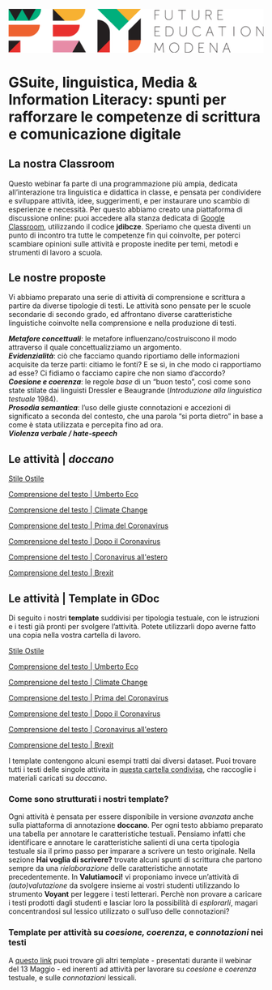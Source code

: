 <script src="https://cdnjs.cloudflare.com/ajax/libs/font-awesome/5.13.0/js/all.min.js" integrity="sha256-KzZiKy0DWYsnwMF+X1DvQngQ2/FxF7MF3Ff72XcpuPs=" crossorigin="anonymous"></script>

<a href="https://fem.digital" rel="FEM Future Education Modena" target="_blank">![](FEM_Logo.png)</a>

# GSuite, linguistica, Media & Information Literacy: spunti per rafforzare le competenze di scrittura e comunicazione digitale

## La nostra Classroom
Questo webinar fa parte di una programmazione più ampia, dedicata all’interazione tra linguistica e didattica in classe, e pensata per condividere e sviluppare attività, idee, suggerimenti, e per instaurare uno scambio di esperienze e necessità. Per questo abbiamo creato una piattaforma di discussione online: puoi accedere alla stanza dedicata di <a href="classroom.google.com/u/0/" target="_blank">Google Classroom</a>, utilizzando il codice **jdibcze**.
Speriamo che questa diventi un punto di incontro tra tutte le competenze fin qui coinvolte, per poterci scambiare opinioni sulle attività e proposte inedite per temi, metodi e strumenti di lavoro a scuola. 

## Le nostre proposte 
Vi abbiamo preparato una serie di attività di comprensione e scrittura a partire da diverse tipologie di testi. Le attività sono pensate per le scuole secondarie di secondo grado, ed affrontano diverse caratteristiche linguistiche coinvolte nella comprensione e nella produzione di testi.

<i class="far fa-comment-dots" style="color:red"></i> ***Metafore concettuali***: le metafore influenzano/costruiscono il modo attraverso il quale concettualizziamo un argomento.  
<i class="far fa-comment-dots" style="color:blue"></i> ***Evidenzialità***: ciò che facciamo quando riportiamo delle informazioni acquisite da terze parti: citiamo le fonti? E se sì, in che modo ci rapportiamo ad esse? Ci fidiamo o facciamo capire che non siamo d’accordo?   
<i class="far fa-comment-dots" style="color:green"></i> ***Coesione e coerenza***: le regole *base* di un “buon testo”, così come sono state stilate dai linguisti Dressler e Beaugrande (*Introduzione alla linguistica testuale* 1984).   
<i class="far fa-comment-dots" style="color:purple"></i> ***Prosodia semantica***: l’uso delle giuste connotazioni e accezioni di significato a seconda del contesto, che una parola “si porta dietro” in base a come è stata utilizzata e percepita fino ad ora.   
<i class="far fa-comment-dots" style="color:DarkOrange"></i> ***Violenza verbale / hate-speech***

## Le attività | *doccano*

<i class="fas fa-laptop-code"></i> <a href="http://doccano.fem.digital/projects/4" target="_blank">Stile Ostile</a>  

<i class="fas fa-laptop-code"></i> <a href="http://doccano.fem.digital/projects/5" target="_blank">Comprensione del testo | Umberto Eco</a>  

<i class="fas fa-laptop-code"></i> <a href="http://doccano.fem.digital/projects/6" target="_blank">Comprensione del testo | Climate Change</a>  

<i class="fas fa-laptop-code"></i> <a href="http://doccano.fem.digital/projects/7" target="_blank">Comprensione del testo | Prima del Coronavirus</a>  

<i class="fas fa-laptop-code"></i> <a href="http://doccano.fem.digital/projects/8" target="_blank">Comprensione del testo | Dopo il Coronavirus</a>  

<i class="fas fa-laptop-code"></i> <a href="http://doccano.fem.digital/projects/9" target="_blank">Comprensione del testo | Coronavirus all'estero</a>  

<i class="fas fa-laptop-code"></i> <a href="http://doccano.fem.digital/projects/11" target="_blank">Comprensione del testo | Brexit</a>  


## Le attività | Template in GDoc
Di seguito i nostri **template** suddivisi per tipologia testuale, con le istruzioni e i testi già pronti per svolgere l’attività. Potete utilizzarli dopo averne fatto una copia nella vostra cartella di lavoro.

<i class="fas fa-file-alt"></i> <a href="https://docs.google.com/document/d/11-u2NW5v4J7boFDfVQXhjS5RdW8CYGAtw2-bJsUTwYA/edit?usp=sharing" target="_blank">Stile Ostile</a>  

<i class="fas fa-file-alt"></i><a href="https://docs.google.com/document/d/1yr2l-IG7IDMzhpt2reurmLurJX16hjZSGwSA9AQVu2M/edit?usp=sharing" target="_blank"> Comprensione del testo | Umberto Eco</a>  

<i class="fas fa-file-alt"></i> <a href="https://docs.google.com/document/d/1Vd8XXsk4m_yHFGFnshQIcjYX8ITpZ06z7qFikhlsUk8/edit?usp=sharing" target="_blank">Comprensione del testo | Climate Change</a>  

<i class="fas fa-file-alt"></i> <a href="https://docs.google.com/document/d/17ylVq0deaVkdnS3CMIbKkH374J0o2SoVjUvp9JhzXiM/edit?usp=sharing" target="_blank">Comprensione del testo | Prima del Coronavirus</a>  

<i class="fas fa-file-alt"></i> <a href="https://docs.google.com/document/d/1R10KP4YLmNVBV5Ldepd16c5AANvz1dPcQYYolcnfsnQ/edit?usp=sharing" target="_blank">Comprensione del testo | Dopo il Coronavirus</a>

<i class="fas fa-file-alt"></i> <a href="https://docs.google.com/document/d/1ngpD063MlstudnTSN9NeReKrNK33IJZUk_43_E10h-I/edit?usp=sharing" target="_blank">Comprensione del testo | Coronavirus all'estero</a>

<i class="fas fa-file-alt"></i> <a href="https://docs.google.com/document/d/1QRgn7G_DUFLXNZAUbr4EVMv3yTxK7GTv8X6O-UJmAV8/edit?usp=sharing" target="_blank">Comprensione del testo | Brexit</a>

I template contengono alcuni esempi tratti dai diversi dataset. Puoi trovare tutti i testi delle singole attivita in <a href="https://drive.google.com/drive/folders/1R4qgFW17pCd6tAxPzyBG9L9DmQj68kSM?usp=sharing" target="_blank">questa cartella condivisa</a>, che raccoglie i materiali caricati su *doccano*.

### Come sono strutturati i nostri **template**?
Ogni attività è pensata per essere disponibile in versione *avanzata* anche sulla piattaforma di annotazione **doccano**. Per ogni testo abbiamo preparato una tabella per annotare le caratteristiche testuali. Pensiamo infatti che identificare e annotare le caratteristiche salienti di una certa tipologia testuale sia il primo passo per imparare a scrivere un testo originale.
Nella sezione **Hai voglia di scrivere?** trovate alcuni spunti di scrittura che partono sempre da una *rielaborazione* delle caratteristiche annotate precedentemente. In **Valutiamoci!** vi proponiamo invece un’attività di *(auto)valutazione* da svolgere insieme ai vostri studenti utilizzando lo strumento **Voyant** per leggere i testi letterari. Perchè non provare a caricare i testi prodotti dagli studenti e lasciar loro la possibilità di *esplorarli*, magari concentrandosi sul lessico utilizzato o sull’uso delle connotazioni?

### Template per attività su *coesione, coerenza*, e *connotazioni* nei testi
A <a href="https://fem-modena.github.io/Linguistica-Webinar-130520/" target="_blank">questo link</a> puoi trovare gli altri template - presentati durante il webinar del 13 Maggio - ed inerenti ad attività per lavorare su *coesione* e *coerenza* testuale, e sulle *connotazioni* lessicali.
